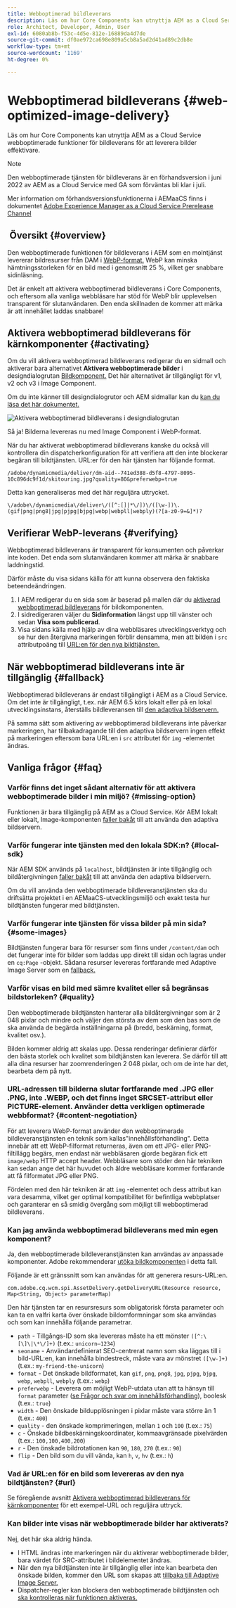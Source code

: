 ```yaml
---
title: Webboptimerad bildleverans
description: Läs om hur Core Components kan utnyttja AEM as a Cloud Service webboptimerade funktioner för bildleverans för att leverera bilder effektivare.
role: Architect, Developer, Admin, User
exl-id: 6080ab8b-f53c-4d5e-812e-16889da4d7de
source-git-commit: df0ae972ca698e809a5cb8a5ad2d41ad89c2db8e
workflow-type: tm+mt
source-wordcount: '1169'
ht-degree: 0%

---
```


# Webboptimerad bildleverans {#web-optimized-image-delivery}

Läs om hur Core Components kan utnyttja AEM as a Cloud Service webboptimerade funktioner för bildleverans för att leverera bilder effektivare.

>[!NOTE]
>
>Den webboptimerade tjänsten för bildleverans är en förhandsversion i juni 2022 av AEM as a Cloud Service med GA som förväntas bli klar i juli.
>
>Mer information om förhandsversionsfunktionerna i AEMaaCS finns i dokumentet [Adobe Experience Manager as a Cloud Service Prerelease Channel](https://experienceleague.adobe.com/docs/experience-manager-cloud-service/content/release-notes/prerelease.html)

##  Översikt {#overview}

Den webboptimerade funktionen för bildleverans i AEM som en molntjänst levererar bildresurser från DAM i [WebP-format.](https://developers.google.com/speed/webp) WebP kan minska hämtningsstorleken för en bild med i genomsnitt 25 %, vilket ger snabbare sidinläsning.

Det är enkelt att aktivera webboptimerad bildleverans i Core Components, och eftersom alla vanliga webbläsare har stöd för WebP blir upplevelsen transparent för slutanvändaren. Den enda skillnaden de kommer att märka är att innehållet laddas snabbare!

## Aktivera webboptimerad bildleverans för kärnkomponenter {#activating}

Om du vill aktivera webboptimerad bildleverans redigerar du en sidmall och aktiverar bara alternativet **Aktivera webboptimerade bilder** i designdialogrutan [Bildkomponent.](/help/components/image.md#design-dialog) Det här alternativet är tillgängligt för v1, v2 och v3 i Image Component.

Om du inte känner till designdialogrutor och AEM sidmallar kan du [kan du läsa det här dokumentet.](/help/get-started/authoring.md#pre-configuring-core-components)

![Aktivera webboptimerad bildleverans i designdialogrutan](/help/assets/web-optimized-image-delivery.png)

Så ja! Bilderna levereras nu med Image Component i WebP-format.

När du har aktiverat webboptimerad bildleverans kanske du också vill kontrollera din dispatcherkonfiguration för att verifiera att den inte blockerar begäran till bildtjänsten. URL:er för den här tjänsten har följande format.

```text
/adobe/dynamicmedia/deliver/dm-aid--741ed388-d5f8-4797-8095-10c896dc9f1d/skitouring.jpg?quality=80&preferwebp=true
```

Detta kan generaliseras med det här reguljära uttrycket.

```text
\/adobe\/dynamicmedia\/deliver\/([^:[]|*\/])\/([\w-])\.(gif|png|png8|jpg|pjpg|bjpg|webp|webpll|webply)(?[a-z0-9=&]*)?
```

## Verifierar WebP-leverans {#verifying}

Webboptimerad bildleverans är transparent för konsumenten och påverkar inte koden. Det enda som slutanvändaren kommer att märka är snabbare laddningstid.

Därför måste du visa sidans källa för att kunna observera den faktiska beteendeändringen.

1. I AEM redigerar du en sida som är baserad på mallen där du [aktiverad webboptimerad bildleverans](#activating) för bildkomponenten.
1. I sidredigeraren väljer du **Sidinformation** längst upp till vänster och sedan **Visa som publicerad**.
1. Visa sidans källa med hjälp av dina webbläsares utvecklingsverktyg och se hur den återgivna markeringen förblir densamma, men att bilden i `src` attributpoäng till [URL:en för den nya bildtjänsten.](#activating)

## När webboptimerad bildleverans inte är tillgänglig {#fallback}

Webboptimerad bildleverans är endast tillgängligt i AEM as a Cloud Service. Om det inte är tillgängligt, t.ex. när AEM 6.5 körs lokalt eller på en lokal utvecklingsinstans, återställs bildleveransen till [den adaptiva bildservern.](/help/developing/adaptive-image-servlet.md)

På samma sätt som aktivering av webboptimerad bildleverans inte påverkar markeringen, har tillbakadragande till den adaptiva bildservern ingen effekt på markeringen eftersom bara URL:en i `src` attributet för `img` -elementet ändras.

## Vanliga frågor {#faq}

### Varför finns det inget sådant alternativ för att aktivera webboptimerade bilder i min miljö? {#missing-option}

Funktionen är bara tillgänglig på AEM as a Cloud Service. Kör AEM lokalt eller lokalt, Image-komponenten [faller bakåt](#fallback) till att använda den adaptiva bildservern.

### Varför fungerar inte tjänsten med den lokala SDK:n? {#local-sdk}

När AEM SDK används på `localhost`, bildtjänsten är inte tillgänglig och bildåtergivningen [faller bakåt](#fallback) till att använda den adaptiva bildservern.

Om du vill använda den webboptimerade bildleveranstjänsten ska du driftsätta projektet i en AEMaaCS-utvecklingsmiljö och exakt testa hur bildtjänsten fungerar med bildtjänsten.

### Varför fungerar inte tjänsten för vissa bilder på min sida? {#some-images}

Bildtjänsten fungerar bara för resurser som finns under `/content/dam` och det fungerar inte för bilder som laddas upp direkt till sidan och lagras under en `cq:Page` -objekt. Sådana resurser levereras fortfarande med Adaptive Image Server som en [fallback.](#fallback)

### Varför visas en bild med sämre kvalitet eller så begränsas bildstorleken? {#quality}

Den webboptimerade bildtjänsten hanterar alla bildåtergivningar som är 2 048 pixlar och mindre och väljer den största av dem som den bas som de ska använda de begärda inställningarna på (bredd, beskärning, format, kvalitet osv.).

Bilden kommer aldrig att skalas upp. Dessa renderingar definierar därför den bästa storlek och kvalitet som bildtjänsten kan leverera. Se därför till att alla dina resurser har zoomrenderingen 2 048 pixlar, och om de inte har det, bearbeta dem på nytt.

### URL-adressen till bilderna slutar fortfarande med .JPG eller .PNG, inte .WEBP, och det finns inget SRCSET-attribut eller PICTURE-element. Använder detta verkligen optimerade webbformat? {#content-negotiation}

För att leverera WebP-format använder den webboptimerade bildleveranstjänsten en teknik som kallas&quot;innehållsförhandling&quot;. Detta innebär att ett WebP-filformat returneras, även om ett JPG- eller PNG-filtillägg begärs, men endast när webbläsaren gjorde begäran fick ett `image/webp` HTTP accept header. Webbläsare som stöder den här tekniken kan sedan ange det här huvudet och äldre webbläsare kommer fortfarande att få filformatet JPG eller PNG.

Fördelen med den här tekniken är att `img` -elementet och dess attribut kan vara desamma, vilket ger optimal kompatibilitet för befintliga webbplatser och garanterar en så smidig övergång som möjligt till webboptimerad bildleverans.

### Kan jag använda webboptimerad bildleverans med min egen komponent?

Ja, den webboptimerade bildleveranstjänsten kan användas av anpassade komponenter. Adobe rekommenderar [utöka bildkomponenten](/help/developing/customizing.md) i detta fall.

Följande är ett gränssnitt som kan användas för att generera resurs-URL:en.

```
com.adobe.cq.wcm.spi.AssetDelivery.getDeliveryURL(Resource resource, Map<String, Object> parameterMap)
```

Den här tjänsten tar en resursresurs som obligatorisk första parameter och kan ta en valfri karta över önskade bildomformningar som ska användas och som kan innehålla följande parametrar.

* `path` - Tillgångs-ID som ska levereras måste ha ett mönster `([^:\[\]\|\*\/]+)` (t.ex.: `unicorn–1234`)
* `seoname` - Användardefinierat SEO-centrerat namn som ska läggas till i bild-URL:en, kan innehålla bindestreck, måste vara av mönstret `([\w-]+)` (t.ex.: `my-friend-the-unicorn`)
* `format` - Det önskade bildformatet, kan `gif`, `png`, `png8`, `jpg`, `pjpg`, `bjpg`, `webp`, `webpll`, `webply` (t.ex.: `webp`)
* `preferwebp` - Leverera om möjligt WebP-utdata utan att ta hänsyn till `format` parameter ([se Frågor och svar om innehållsförhandling](#content-negotiation)), boolesk (t.ex.: `true`)
* `width` - Den önskade bildupplösningen i pixlar måste vara större än 1 (t.ex.: `400`)
* `quality` - den önskade komprimeringen, mellan `1` och `100` (t.ex.: `75`)
* `c` - Önskade bildbeskärningskoordinater, kommaavgränsade pixelvärden (t.ex.: `100,100,400,200`)
* `r` - Den önskade bildrotationen kan `90`, `180`, `270` (t.ex.: `90`)
* `flip` - Den bild som du vill vända, kan `h`, `v`, `hv` (t.ex.: `h`)

### Vad är URL:en för en bild som levereras av den nya bildtjänsten? {#url}

Se föregående avsnitt [Aktivera webboptimerad bildleverans för kärnkomponenter](#activating) för ett exempel-URL och reguljära uttryck.

### Kan bilder inte visas när webboptimerade bilder har aktiverats?

Nej, det här ska aldrig hända.

* I HTML ändras inte markeringen när du aktiverar webboptimerade bilder, bara värdet för SRC-attributet i bildelementet ändras.
* När den nya bildtjänsten inte är tillgänglig eller inte kan bearbeta den önskade bilden, kommer den URL som skapas att [tillbaka till Adaptive Image Server.](#fallback)
* Dispatcher-regler kan blockera den webboptimerade bildtjänsten och [ska kontrolleras när funktionen aktiveras.](#activating)
